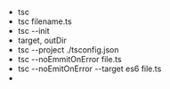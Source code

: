 - tsc 
- tsc filename.ts
- tsc --init
- target, outDir
- tsc --project ./tsconfig.json
- tsc --noEmmitOnError file.ts
- tsc --noEmitOnError --target es6 file.ts
- 
